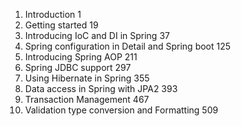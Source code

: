 1. Introduction 1
2. Getting started 19
3. Introducing IoC and DI in Spring 37
4. Spring configuration in Detail and Spring boot 125
5. Introducing Spring AOP 211
6. Spring JDBC support 297
7. Using Hibernate in Spring 355
8. Data access in Spring with JPA2 393
9. Transaction Management 467
10. Validation type conversion and Formatting 509
<!--stackedit_data:
eyJoaXN0b3J5IjpbLTc0MzA4NDk3Nl19
-->